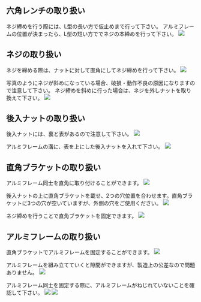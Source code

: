 ## 六角レンチの取り扱い

ネジ締めを行う際には、L型の長い方で仮止めまで行って下さい。
アルミフレームの位置が決まったら、L型の短い方ででネジの本締めを行って下さい。
<img src="./images/003/000.jpg"/>

## ネジの取り扱い

ネジを締める際は、ナットに対して直角にしてネジ締めを行って下さい。
<img src="./images/003/001.jpg"/>

写真のようにネジが斜めになっている場合、破損・動作不良の原因になりますので注意して下さい。
ネジ締めを斜めに行った場合は、ネジを外しナットを取り換えて下さい。
<img src="./images/003/002.jpg"/>

## 後入ナットの取り扱い

後入ナットには、裏と表があるので注意して下さい。
<img src="./images/003/003.jpg"/>

アルミフレームの溝に、表を上にした後入ナットを入れて下さい。
<img src="./images/003/004.jpg"/>

## 直角ブラケットの取り扱い

アルミフレーム同士を直角に取り付けることができます。
<img src="./images/003/005.jpg"/>

後入ナットの上に直角ブラケットを載せ、2つの穴位置を合わせます。直角ブラケットに3つの穴が空いていますが、外側の穴をご使用ください。
<img src="./images/003/006.jpg"/>

ネジ締めを行うことで直角ブラケットを固定できます。
<img src="./images/003/007.jpg"/>

## アルミフレームの取り扱い

直角ブラケットでアルミフレームを固定することができます。
<img src="./images/003/008.jpg"/>

アルミフレームを組み立てていくと隙間ができますが、製造上の公差なので問題ありません。
<img src="./images/003/009.jpg"/>

アルミフレーム同士を固定する際に、アルミフレームがねじれていないことを確認して下さい。
<img src="./images/003/010.jpg"/>
<img src="./images/003/011.jpg"/>
